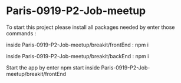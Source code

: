 # Paris-0919-P2-Job-meetup

To start this project please install all packages needed by enter those commands :

inside Paris-0919-P2-Job-meetup/breakit/frontEnd : npm i

inside Paris-0919-P2-Job-meetup/breakit/backEnd : npm i

Start the app by enter npm start inside Paris-0919-P2-Job-meetup/breakit/frontEnd


